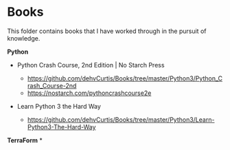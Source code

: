 # Books
This folder contains books that I have worked through in the pursuit of knowledge.

**Python**
* Python Crash Course, 2nd Edition | No Starch Press
  * https://github.com/dehvCurtis/Books/tree/master/Python3/Python_Crash_Course-2nd
  * https://nostarch.com/pythoncrashcourse2e

* Learn Python 3 the Hard Way
  * https://github.com/dehvCurtis/Books/tree/master/Python3/Learn-Python3-The-Hard-Way
  
 **TerraForm**
 * 
